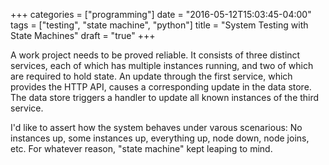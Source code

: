 +++
categories = ["programming"]
date = "2016-05-12T15:03:45-04:00"
tags = ["testing", "state machine", "python"]
title = "System Testing with State Machines"
draft = "true"
+++

A work project needs to be proved reliable. It consists of three distinct
services, each of which has multiple instances running, and two of which are
required to hold state. An update through the first service, which provides the
HTTP API, causes a corresponding update in the data store. The data store
triggers a handler to update all known instances of the third service.

I'd like to assert how the system behaves under varous scenarious: No instances
up, some instances up, everything up, node down, node joins, etc. For whatever
reason, "state machine" kept leaping to mind.
